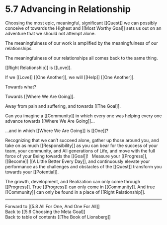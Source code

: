 # 5.7 Advancing in Relationship

Choosing the most epic, meaningful, significant [[Quest]] we can possibly conceive of towards the Highest and [[Most Worthy Goal]] sets us out on an adventure that we should not attempt alone. 

The meaningfulness of our work is amplified by the meaningfulness of our relationships. 

The meaningfulness of our relationships all comes back to the same thing. 

[[Right Relationship]] is [[Love]]. 

If we [[Love]] [[One Another]], we will [[Help]] [[One Another]]. 

Towards what? 

Towards [[Where We Are Going]].

Away from pain and suffering, and towards [[The Goal]].   

Can you imagine a [[Community]] in which every one was helping every one advance towards [[Where We Are Going]]…

…and in which [[Where We Are Going]] is [[One]]? 

Recognizing that we can’t succeed alone, gather up those around you, and take on as much [[Responsibility]] as you can bear for the success of your team, your community, and All generations of Life, and move with the full force of your Being towards the [[Goal]]!
 
Measure your [[Progress]], [[Become]] [[A Little Better Every Day]], and continuously elevate your performance as the challenges and obstacles of the [[Quest]] transform you towards your [[Potential]]. 

The growth, development, and Realization can only come through [[Progress]]. True [[Progress]] can only come in [[Community]]. And true [[Community]] can only be found in a place of [[Right Relationship]].  

___

Forward to [[5.8 All For One, And One For All]]  
Back to [[5.6 Choosing the Meta Goal]]      
Back to table of contents [[The Book of Lionsberg]]  
